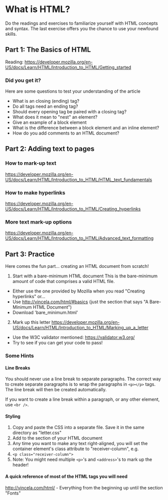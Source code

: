 # What is HTML?
Do the readings and exercises to familiarize yourself with HTML concepts and syntax. The last exercise offers you the chance to use your newfound skills.

## Part 1: The Basics of HTML
Reading: https://developer.mozilla.org/en-US/docs/Learn/HTML/Introduction_to_HTML/Getting_started

### Did you get it?
Here are some questions to test your understanding of the article

 * What is an closing (ending) tag?
  * Do all tags need an ending tag?
  * Should every opening tag be paired with a closing tag?
 * What does it mean to "nest" an element?
 * Give an example of a block element
 * What is the difference between a block element and an inline element?
 * How do you add comments to an HTML document?

## Part 2: Adding text to pages
### How to mark-up text
https://developer.mozilla.org/en-US/docs/Learn/HTML/Introduction_to_HTML/HTML_text_fundamentals

### How to make hyperlinks
https://developer.mozilla.org/en-US/docs/Learn/HTML/Introduction_to_HTML/Creating_hyperlinks

### More text mark-up options
https://developer.mozilla.org/en-US/docs/Learn/HTML/Introduction_to_HTML/Advanced_text_formatting

## Part 3: Practice
Here comes the fun part... creating an HTML document from scratch!

1. Start with a bare-minimum HTML document
This is the bare-minimum amount of code that comprises a valid HTML file.

 * Either use the one provided by Mozilla when you read "Creating hyperlinks" or…
 * Use http://vincela.com/html/#basics (just the section that says "A Bare-Minimum HTML Document")
  * Download 'bare_minimum.html'

2. Mark up this letter
https://developer.mozilla.org/en-US/docs/Learn/HTML/Introduction_to_HTML/Marking_up_a_letter

 * Use the W3C validator mentioned: https://validator.w3.org/
  * Try to see if you can get your code to pass!

### Some Hints
#### Line Breaks
You should never use a line break to separate paragraphs. The correct way to create separate paragraphs is to wrap the paragraphs in ```<p></p>``` tags. The line break will then be created automatically.

If you want to create a line break within a paragraph, or any other element, use ```<br />```.

#### Styling
1. Copy and paste the CSS into a separate file. Save it in the same directory as "letter.css"
2. Add <link href="letter.css" rel="stylesheet" type="text/css"> to the <head> section of your HTML document
3. Any time you want to make any text right-aligned, you will set the container element's class attribute to "receiver-column", e.g.
 1. ```<p class="receiver-column">```
 2. Note: You might need multiple ```<p>```'s and ```<address>```'s to mark up the header!

#### A quick reference of most of the HTML tags you will need
http://vincela.com/html/ - Everything from the beginning up until the section "Fonts"
